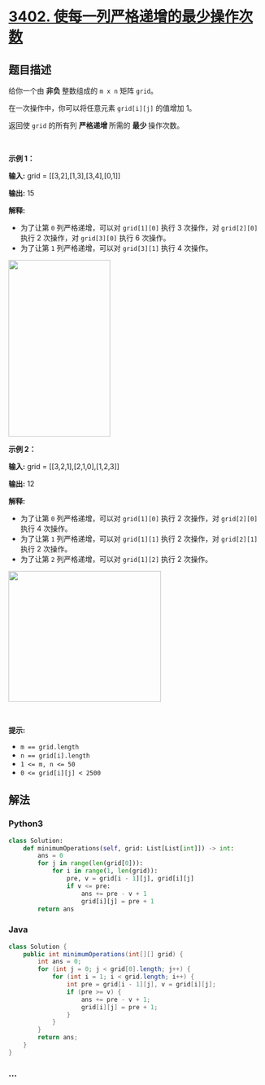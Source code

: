 # [3402. 使每一列严格递增的最少操作次数](https://leetcode.cn/problems/minimum-operations-to-make-columns-strictly-increasing)

## 题目描述

<!-- 这里写题目描述 -->

<p>给你一个由&nbsp;<b>非负&nbsp;</b>整数组成的 <code>m x n</code> 矩阵 <code>grid</code>。</p>

<p>在一次操作中，你可以将任意元素 <code>grid[i][j]</code> 的值增加 1。</p>

<p>返回使 <code>grid</code> 的所有列&nbsp;<strong>严格递增&nbsp;</strong>所需的&nbsp;<strong>最少&nbsp;</strong>操作次数。</p>

<p>&nbsp;</p>

<p><strong class="example">示例 1：</strong></p>

<div class="example-block">
<p><strong>输入:</strong> <span class="example-io">grid = [[3,2],[1,3],[3,4],[0,1]]</span></p>

<p><strong>输出:</strong> <span class="example-io">15</span></p>

<p><strong>解释:</strong></p>

<ul>
	<li>为了让第 <code>0</code>&nbsp;列严格递增，可以对 <code>grid[1][0]</code> 执行 3 次操作，对 <code>grid[2][0]</code> 执行 2 次操作，对 <code>grid[3][0]</code> 执行 6 次操作。</li>
	<li>为了让第 <code>1</code>&nbsp;列严格递增，可以对 <code>grid[3][1]</code> 执行 4 次操作。</li>
</ul>
<img alt="" src="https://assets.leetcode.com/uploads/2024/11/10/firstexample.png" style="width: 200px; height: 347px;" /></div>

<p><strong class="example">示例 2：</strong></p>

<div class="example-block">
<p><strong>输入:</strong> <span class="example-io">grid = [[3,2,1],[2,1,0],[1,2,3]]</span></p>

<p><strong>输出:</strong> <span class="example-io">12</span></p>

<p><strong>解释:</strong></p>

<ul>
	<li>为了让第 <code>0</code>&nbsp;列严格递增，可以对 <code>grid[1][0]</code> 执行 2 次操作，对 <code>grid[2][0]</code> 执行 4 次操作。</li>
	<li>为了让第 <code>1</code>&nbsp;列严格递增，可以对 <code>grid[1][1]</code> 执行 2 次操作，对 <code>grid[2][1]</code> 执行 2 次操作。</li>
	<li>为了让第 <code>2</code>&nbsp;列严格递增，可以对 <code>grid[1][2]</code> 执行 2 次操作。</li>
</ul>
<img alt="" src="https://assets.leetcode.com/uploads/2024/11/10/secondexample.png" style="width: 300px; height: 257px;" /></div>

<p>&nbsp;</p>

<p><strong>提示:</strong></p>

<ul>
	<li><code>m == grid.length</code></li>
	<li><code>n == grid[i].length</code></li>
	<li><code>1 &lt;= m, n &lt;= 50</code></li>
	<li><code>0 &lt;= grid[i][j] &lt; 2500</code></li>
</ul>


## 解法

<!-- 这里可写通用的实现逻辑 -->

<!-- tabs:start -->

### **Python3**

<!-- 这里可写当前语言的特殊实现逻辑 -->

```python
class Solution:
    def minimumOperations(self, grid: List[List[int]]) -> int:
        ans = 0
        for j in range(len(grid[0])):
            for i in range(1, len(grid)):
                pre, v = grid[i - 1][j], grid[i][j]
                if v <= pre:
                    ans += pre - v + 1
                    grid[i][j] = pre + 1
        return ans
```

### **Java**

<!-- 这里可写当前语言的特殊实现逻辑 -->

```java
class Solution {
    public int minimumOperations(int[][] grid) {
        int ans = 0;
        for (int j = 0; j < grid[0].length; j++) {
            for (int i = 1; i < grid.length; i++) {
                int pre = grid[i - 1][j], v = grid[i][j];
                if (pre >= v) {
                    ans += pre - v + 1;
                    grid[i][j] = pre + 1;
                }
            }
        }
        return ans;
    }
}
```

### **...**

```

```

<!-- tabs:end -->
